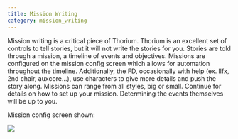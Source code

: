 ```yaml
---
title: Mission Writing
category: mission_writing
---
```

Mission writing is a critical piece of Thorium. Thorium is an excellent set of controls to tell stories, but it will not write the stories for you. Stories are told through a mission, a timeline of events and objectives. Missions are configured on the mission config screen which allows for automation throughout the timeline. Additionally, the FD, occasionally with help (ex. llfx, 2nd chair, auxcore...), use characters to give more details and push the story along. Missions can range from all styles, big or small. Continue for details on how to set up your mission. Determining the events themselves will be up to you.

Mission config screen shown:

![](/img/screen-shot-2019-03-17-at-7.57.56-pm.png)
